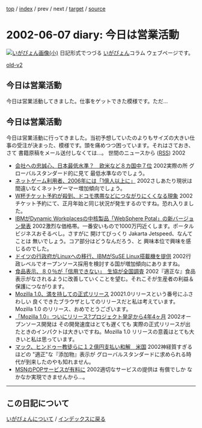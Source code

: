 [top](https://igapyon.github.io/diary/) 
 / [index](https://igapyon.github.io/diary/2002/index.html) 
 / prev 
 / next 
 / [target](https://igapyon.github.io/diary/2002/ig020607.html) 
 / [source](https://github.com/igapyon/diary/blob/gh-pages/2002/ig020607.html.src.md) 

2002-06-07 diary: 今日は営業活動
=====================================================================================================
[![いがぴょん画像(小)](https://igapyon.github.io/diary/images/iga200306s.jpg "いがぴょん")](https://igapyon.github.io/diary/memo/memoigapyon.html) 日記形式でつづる [いがぴょん](https://igapyon.github.io/diary/memo/memoigapyon.html)コラム ウェブページです。

[old-v2](ig020607-orig.html)

## 今日は営業活動

今日は営業活動してきました。仕事をゲットできた模様です。ただ…

## 今日は営業活動

今日は営業活動に行ってきました。当初予想していたのよりもサイズの大きい仕事の受注が決まった、模様です。頭を痛めつつ困っています。それはさておき、さて 書籍原稿をメール送付しなくては…。
世間のニュースから ([RSS](ig020607-news.xml)) 2002
* [会社への忠誠心、日本最低水準？　欧米など８カ国中７位](http://www.asahi.com/business/update/0607/008.html?2002)  2002実際の所 グローバルスタンダード的に見て 最低水準なのでしょう。
* [ネットゲーム利用者、2006年には「1億人以上に」](http://www.zdnet.co.jp/news/0206/07/nebt_09.html)  2002さしあたり現状は 間違いなくネットゲーマー増加傾向でしょう。
* [W杯チケット予約が殺到、ドコモ携帯などにつながりにくくなる現象](http://www.zdnet.co.jp/news/0206/07/njbt_01.html)  2002チケット予約にて、正月年始と同じ状況が発生するのですね。恐れ入りました。
* [IBMがDynamic Workplacesの中核製品「WebSphere Potal」の新バージョン発表](http://www.zdnet.co.jp/enterprise/0206/06/02060609.html)  2002激烈な価格帯。一番安いもので1000万円近くします。ポータルビジネスおそるべし。さすがに 開けてびっくり Jakarta Jetspeed、なんてことは 無いでしょう。コア部分はどうなんだろう、と 興味本位で興味を感じるのでした。
* [ドイツの行政府がLinuxへの移行、IBMがSuSE Linux搭載機を提供](http://www.zdnet.co.jp/enterprise/0206/06/02060608.html)  2002行政レベルでオープンソース採用を検討する国が増加傾向にありますね。
* [食品表示、８０％が「信用できない」　生協が全国調査](http://www.asahi.com/national/update/0607/028.html)  2002『適正な』食品表示がなされるように改善していくことを望む。それこそが生産者の利益＆保護につながります。
* [Mozilla 1.0、満を持しての正式リリース](http://www.zdnet.co.jp/news/0206/06/ne00_mozilla.html)  20021.0リリースという番号にふさわしい 良くできたブラウザとしてのリリースだと私は考えています。Mozilla 1.0 のリリース、おめでとうございます。
* [「Mozilla 1.0」ついにリリース?プロジェクト発足から4年4ヶ月](http://www.watch.impress.co.jp/internet/www/article/2002/0606/mozilla.htm)  2002オープンソース開発は その開発速度はとても遅くても 実際の正式リリースが出たときのインパクトは大きいですね。Mozilla 1.0 リリースの意義はとても大きいと私は思っています。
* [マック、ヒンドゥー教徒らに１２億円支払い和解　米国](http://www.asahi.com/international/update/0606/007.html)  2002神経質すぎるほどの "適正"な『添加物』表示が グローバルスタンダードに求められる時代が到来したのやも知れません。
* [MSNのPOPサービスが有料に](http://www.zdnet.co.jp/news/0206/07/nebt_10.html)  2002適切なサービスの提供は 有償でしか なかなか実現できませんから…。


----------------------------------------------------------------------------------------------------

## この日記について
[いがぴょんについて](https://igapyon.github.io/diary/memo/memoigapyon.html) / [インデックスに戻る](https://igapyon.github.io/diary/idxall.html)
